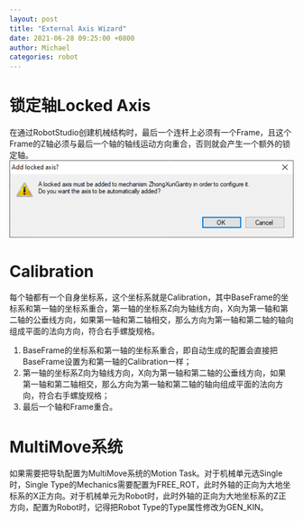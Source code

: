 ```yaml
---
layout: post
title: "External Axis Wizard"
date: 2021-06-28 09:25:00 +0800
author: Michael
categories: robot
---
```


# 锁定轴Locked Axis
在通过RobotStudio创建机械结构时，最后一个连杆上必须有一个Frame，且这个Frame的Z轴必须与最后一个轴的轴线运动方向重合，否则就会产生一个额外的锁定轴。  
![日志文件夹](/assets/robot/LockedAxis.png)

# Calibration
每个轴都有一个自身坐标系，这个坐标系就是Calibration，其中BaseFrame的坐标系和第一轴的坐标系重合，第一轴的坐标系Z向为轴线方向，X向为第一轴和第二轴的公垂线方向，如果第一轴和第二轴相交，那么方向为第一轴和第二轴的轴向组成平面的法向方向，符合右手螺旋规格。
1. BaseFrame的坐标系和第一轴的坐标系重合，即自动生成的配置会直接把BaseFrame设置为和第一轴的Calibration一样；
2. 第一轴的坐标系Z向为轴线方向，X向为第一轴和第二轴的公垂线方向，如果第一轴和第二轴相交，那么方向为第一轴和第二轴的轴向组成平面的法向方向，符合右手螺旋规格；
3. 最后一个轴和Frame重合。

# MultiMove系统
如果需要把导轨配置为MultiMove系统的Motion Task。对于机械单元选Single时，Single Type的Mechanics需要配置为FREE_ROT，此时外轴的正向为大地坐标系的X正方向。对于机械单元为Robot时，此时外轴的正向为大地坐标系的Z正方向，配置为Robot时，记得把Robot Type的Type属性修改为GEN_KIN。